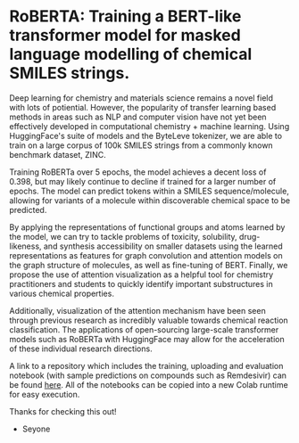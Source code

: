 # RoBERTA: Training a BERT-like transformer model for masked language modelling of chemical SMILES strings.

Deep learning for chemistry and materials science remains a novel field with lots of potiential. However, the popularity of transfer learning based methods in areas such as NLP and computer vision have not yet been effectively developed in computational chemistry + machine learning. Using HuggingFace's suite of models and the ByteLeve tokenizer, we are able to train on a large corpus of 100k SMILES strings from a commonly known benchmark dataset, ZINC.

Training RoBERTa over 5 epochs, the model achieves a decent loss of 0.398, but may likely continue to decline if trained for a larger number of epochs. The model can predict tokens within a SMILES sequence/molecule, allowing for variants of a molecule within discoverable chemical space to be predicted.

By applying the representations of functional groups and atoms learned by the model, we can try to tackle problems of toxicity, solubility, drug-likeness, and synthesis accessibility on smaller datasets using the learned representations as features for graph convolution and attention models on the graph structure of molecules, as well as fine-tuning of BERT. Finally, we propose the use of attention visualization as a helpful tool for chemistry practitioners and students to quickly identify important substructures in various chemical properties.

Additionally, visualization of the attention mechanism have been seen through previous research as incredibly valuable towards chemical reaction classification. The applications of open-sourcing large-scale transformer models such as RoBERTa with HuggingFace may allow for the acceleration of these individual research directions.

A link to a repository which includes the training, uploading and evaluation notebook (with sample predictions on compounds such as Remdesivir) can be found [here](https://github.com/seyonechithrananda/bert-loves-chemistry). All of the notebooks can be copied into a new Colab runtime for easy execution.

Thanks for checking this out!
- Seyone
